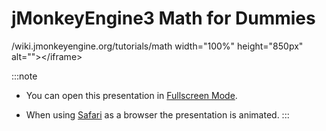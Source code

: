 jMonkeyEngine3 Math for Dummies
===============================

/wiki.jmonkeyengine.org/tutorials/math width=\"100%\" height=\"850px\"
alt=\"\"\>\</iframe\>

:::note
-   You can open this presentation in [Fullscreen
    Mode](https://wiki.jmonkeyengine.org/tutorials/math).

-   When using [Safari](http://www.apple.com/safari/) as a browser the
    presentation is animated.
:::
